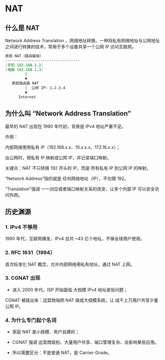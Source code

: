 # NAT
## 什么是 NAT
Network Address Translation ，网络地址转换。一种将私有网络地址与公网地址之间进行转换的技术，常用于多个设备共享一个公网 IP 访问互联网。

````markdown
家庭 NAT（路由器级）
----------------------------------
[手机 192.168.1.2]
[电脑 192.168.1.3]
         │
         ▼
   家庭路由器 NAT
         │  公网 IP: 1.2.3.4
         ▼
      Internet
````

## 为什么叫 “Network Address Translation”

最早的 NAT 出现在 1990 年代初，背景是 IPv4 地址严重不足。

作用：

内部网络使用私有 IP（192.168.x.x、10.x.x.x、172.16.x.x）；

出公网时，把私有 IP 映射成公网 IP，并记录端口映射。

关键点：NAT 不只转换 192 开头的 IP，而是 所有私有 IP 到公网 IP 的映射。

“Network Address”指的就是 任何网络地址（IP），不仅限 192。

“Translation”强调 一一对应或者端口映射关系的改变，让多个内部 IP 可以安全访问外网。

## 历史渊源

### 1. IPv4 不够用

1990 年代，互联网爆发，IPv4 总共 ~43 亿个地址，不够全球用户使用。

### 2. RFC 1631（1994）

首次标准化 NAT 概念，允许内部网络用私有地址，通过 NAT 上网。

### 3. CGNAT 出现

- 进入 2000 年代，ISP 开始面临 大规模 IPv4 地址紧张问题；

CGNAT 被提出来：运营商端把 NAT 做成大规模系统，让 成千上万用户共享少量公网 IP。

### 4. 为什么专门起个名词

- 家庭 NAT 是小规模、用户自建的；

- CGNAT 强调 运营商级别、大量用户共享、端口管理复杂、会影响某些应用。

- 所以需要区分：不是普通 NAT，是 Carrier-Grade。